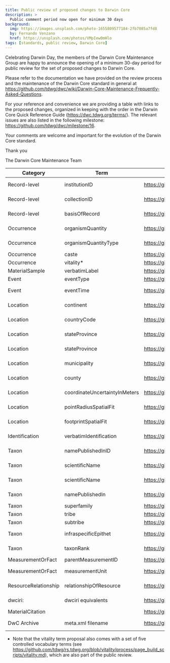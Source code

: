 ```yaml
---
title: Public review of proposed changes to Darwin Core
description: >
  Public comment period now open for minimum 30 days
background:
  img: https://images.unsplash.com/photo-1655809577184-2fb7085a7fd8
  by: Fernando Venzano
  href: https://unsplash.com/photos/VMpIew0mHlo
tags: [standards, public review, Darwin Core]
---
```


Celebrating Darwin Day, the members of the Darwin Core Maintenance Group are happy to announce the opening of a minimum 30-day period for public review for the set of proposed changes to Darwin Core.

Please refer to the documentation we have provided on the review process and the maintenance of the Darwin Core standard in general at <https://github.com/tdwg/dwc/wiki/Darwin-Core-Maintenance-Frequently-Asked-Questions>.

For your reference and convenience we are providing a table with links to the proposed changes, organized in keeping with the order in the Darwin Core Quick Reference Guide (<https://dwc.tdwg.org/terms/>). The relevant issues are also listed in the following milestone: <https://github.com/tdwg/dwc/milestone/16>.

Your comments are welcome and important for the evolution of the Darwin Core standard.

Thank you

The Darwin Core Maintenance Team

| Category | Term | Issue | Action | Nature |
| -------- | ---- | ----- | ------ | ------ |
| Record-level | institutionID | <https://github.com/tdwg/dwc/issues/406> | change | non-normative |
| Record-level | collectionID | <https://github.com/tdwg/dwc/issues/406> | change | non-normative |
| Record-level | basisOfRecord | <https://github.com/tdwg/dwc/issues/416> | change | non-normative |
| Occurrence | organismQuantity | <https://github.com/tdwg/dwc/issues/423> | change | non-normative |
| Occurrence | organismQuantityType | <https://github.com/tdwg/dwc/issues/424> | change | non-normative |
| Occurrence | caste | <https://github.com/tdwg/dwc/issues/412> | new | normative |
| Occurrence | vitality* | <https://github.com/tdwg/dwc/issues/363> | new | normative |
| MaterialSample | verbatimLabel | <https://github.com/tdwg/dwc/issues/32> | new | normative |
| Event | eventType | <https://github.com/tdwg/dwc/issues/408> | new | normative |
| Event | eventTime | <https://github.com/tdwg/dwc/issues/407> | change | non-normative |
| Location | continent | <https://github.com/tdwg/dwc/issues/393> | change | non-normative |
| Location | countryCode | <https://github.com/tdwg/dwc/issues/394> | change | non-normative |
| Location | stateProvince | <https://github.com/tdwg/dwc/issues/395> | change | non-normative |
| Location | stateProvince | <https://github.com/tdwg/dwc/issues/401> | change | non-normative |
| Location | municipality | <https://github.com/tdwg/dwc/issues/397> | change | non-normative |
| Location | county | <https://github.com/tdwg/dwc/issues/396> | change | non-normative |
| Location | coordinateUncertaintyInMeters | <https://github.com/tdwg/dwc/issues/422> | change | non-normative |
| Location | pointRadiusSpatialFit | <https://github.com/tdwg/dwc/issues/419> | change | non-normative |
| Location | footprintSpatialFit | <https://github.com/tdwg/dwc/issues/420> | change | non-normative |
| Identification | verbatimIdentification | <https://github.com/tdwg/dwc/issues/392> | change | non-normative |
| Taxon | namePublishedInID | <https://github.com/tdwg/dwc/issues/405> | change | non-normative |
| Taxon | scientificName | <https://github.com/tdwg/dwc/issues/388> | change | non-normative |
| Taxon | scientificName | <https://github.com/tdwg/dwc/issues/391> | change | non-normative |
| Taxon | namePublishedIn | <https://github.com/tdwg/dwc/issues/405> | change | non-normative |
| Taxon | superfamily | <https://github.com/tdwg/dwc/issues/65> | new | normative |
| Taxon | tribe | <https://github.com/tdwg/dwc/issues/45> | new | normative |
| Taxon | subtribe | <https://github.com/tdwg/dwc/issues/46> | new | normative |
| Taxon | infraspecificEpithet | <https://github.com/tdwg/dwc/issues/387> | change | non-normative |
| Taxon | taxonRank | <https://github.com/tdwg/dwc/issues/390> | change | non-normative |
| MeasurementOrFact | parentMeasurementID | <https://github.com/tdwg/dwc/issues/362> | new | normative |
| MeasurementOrFact | measurementUnit | <https://github.com/tdwg/dwc/issues/409> | change | non-normative |
| ResourceRelationship | relationshipOfResource | <https://github.com/tdwg/dwc/issues/400> | change | non-normative |
| dwciri: | dwciri equivalents | <https://github.com/tdwg/dwc/issues/379> | change | non-normative |
| MaterialCitation |  | <https://github.com/tdwg/dwc/issues/372> | change | normative |
| DwC Archive | meta.xml filename | <https://github.com/tdwg/dwc/issues/144> | change | non-normative |

* Note that the vitality term proposal also comes with a set of five controlled vocabulary terms (see <https://github.com/tdwg/rs.tdwg.org/blob/vitality/process/page_build_scripts/vitality.md>), which are also part of the public review.
